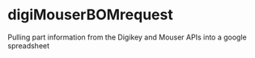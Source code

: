 # digiMouserBOMrequest
Pulling part information from the Digikey and Mouser APIs into a google spreadsheet

